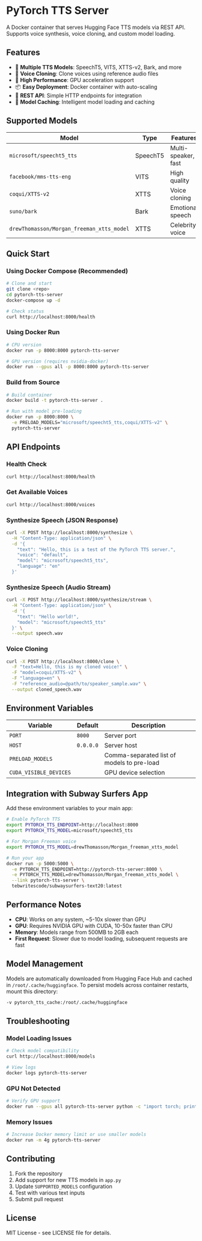 # PyTorch TTS Server

A Docker container that serves Hugging Face TTS models via REST API. Supports voice synthesis, voice cloning, and custom model loading.

## Features

- 🎤 **Multiple TTS Models**: SpeechT5, VITS, XTTS-v2, Bark, and more
- 🔄 **Voice Cloning**: Clone voices using reference audio files  
- 🚀 **High Performance**: GPU acceleration support
- 📦 **Easy Deployment**: Docker container with auto-scaling
- 🎯 **REST API**: Simple HTTP endpoints for integration
- 💾 **Model Caching**: Intelligent model loading and caching

## Supported Models

| Model | Type | Features | Use Case |
|-------|------|----------|----------|
| `microsoft/speecht5_tts` | SpeechT5 | Multi-speaker, fast | General purpose |
| `facebook/mms-tts-eng` | VITS | High quality | English synthesis |
| `coqui/XTTS-v2` | XTTS | Voice cloning | Custom voices |
| `suno/bark` | Bark | Emotional speech | Character voices |
| `drewThomasson/Morgan_freeman_xtts_model` | XTTS | Celebrity voice | Morgan Freeman |

## Quick Start

### Using Docker Compose (Recommended)

```bash
# Clone and start
git clone <repo>
cd pytorch-tts-server
docker-compose up -d

# Check status
curl http://localhost:8000/health
```

### Using Docker Run

```bash
# CPU version
docker run -p 8000:8000 pytorch-tts-server

# GPU version (requires nvidia-docker)
docker run --gpus all -p 8000:8000 pytorch-tts-server
```

### Build from Source

```bash
# Build container
docker build -t pytorch-tts-server .

# Run with model pre-loading
docker run -p 8000:8000 \
  -e PRELOAD_MODELS="microsoft/speecht5_tts,coqui/XTTS-v2" \
  pytorch-tts-server
```

## API Endpoints

### Health Check
```bash
curl http://localhost:8000/health
```

### Get Available Voices
```bash
curl http://localhost:8000/voices
```

### Synthesize Speech (JSON Response)
```bash
curl -X POST http://localhost:8000/synthesize \
  -H "Content-Type: application/json" \
  -d '{
    "text": "Hello, this is a test of the PyTorch TTS server.",
    "voice": "default",
    "model": "microsoft/speecht5_tts",
    "language": "en"
  }'
```

### Synthesize Speech (Audio Stream)
```bash
curl -X POST http://localhost:8000/synthesize/stream \
  -H "Content-Type: application/json" \
  -d '{
    "text": "Hello world!",
    "model": "microsoft/speecht5_tts"
  }' \
  --output speech.wav
```

### Voice Cloning
```bash
curl -X POST http://localhost:8000/clone \
  -F "text=Hello, this is my cloned voice!" \
  -F "model=coqui/XTTS-v2" \
  -F "language=en" \
  -F "reference_audio=@path/to/speaker_sample.wav" \
  --output cloned_speech.wav
```

## Environment Variables

| Variable | Default | Description |
|----------|---------|-------------|
| `PORT` | `8000` | Server port |
| `HOST` | `0.0.0.0` | Server host |
| `PRELOAD_MODELS` | | Comma-separated list of models to pre-load |
| `CUDA_VISIBLE_DEVICES` | | GPU device selection |

## Integration with Subway Surfers App

Add these environment variables to your main app:

```bash
# Enable PyTorch TTS
export PYTORCH_TTS_ENDPOINT=http://localhost:8000
export PYTORCH_TTS_MODEL=microsoft/speecht5_tts

# For Morgan Freeman voice
export PYTORCH_TTS_MODEL=drewThomasson/Morgan_freeman_xtts_model

# Run your app
docker run -p 5000:5000 \
  -e PYTORCH_TTS_ENDPOINT=http://pytorch-tts-server:8000 \
  -e PYTORCH_TTS_MODEL=drewThomasson/Morgan_freeman_xtts_model \
  --link pytorch-tts-server \
  tebwritescode/subwaysurfers-text20:latest
```

## Performance Notes

- **CPU**: Works on any system, ~5-10x slower than GPU
- **GPU**: Requires NVIDIA GPU with CUDA, 10-50x faster than CPU  
- **Memory**: Models range from 500MB to 2GB each
- **First Request**: Slower due to model loading, subsequent requests are fast

## Model Management

Models are automatically downloaded from Hugging Face Hub and cached in `/root/.cache/huggingface`. To persist models across container restarts, mount this directory:

```bash
-v pytorch_tts_cache:/root/.cache/huggingface
```

## Troubleshooting

### Model Loading Issues
```bash
# Check model compatibility
curl http://localhost:8000/models

# View logs
docker logs pytorch-tts-server
```

### GPU Not Detected
```bash
# Verify GPU support
docker run --gpus all pytorch-tts-server python -c "import torch; print(torch.cuda.is_available())"
```

### Memory Issues
```bash
# Increase Docker memory limit or use smaller models
docker run -m 4g pytorch-tts-server
```

## Contributing

1. Fork the repository
2. Add support for new TTS models in `app.py`
3. Update `SUPPORTED_MODELS` configuration
4. Test with various text inputs
5. Submit pull request

## License

MIT License - see LICENSE file for details.